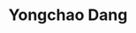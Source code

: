 ---
layout: team_member
identifier: yongchao
title: Yongchao Dang
organization: aalto
img: yongchao.jpg
organization_full: Aalto University
role: Postdoctoral Researcher
bio_brief: |
  Yongchao Dang received his Doctoral degree with the School of Electrical Engineering, Aalto University, Espoo, Finland. 
  His research interests include unmanned aerial vehicles, machine learning, wireless communication, and network security.
bio_full: None
---   